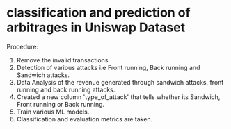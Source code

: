 # classification and prediction of arbitrages in Uniswap Dataset

Procedure: 
1) Remove the invalid transactions.
2) Detection of various attacks i.e Front running, Back running and Sandwich attacks.
3) Data Analysis of the revenue generated through sandwich attacks, front running and back running attacks.
4) Created a new column 'type_of_attack' that tells whether its Sandwich, Front running or Back running.
5) Train various ML models.
6) Classification and evaluation metrics are taken.
   
